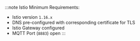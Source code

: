 :::note Istio
Minimum Requirements:

- Istio version `1.16.x`
- DNS pre-configured with corresponding certificate for TLS
- Istio Gateway configured
- MQTT Port (`8883`) open
:::
